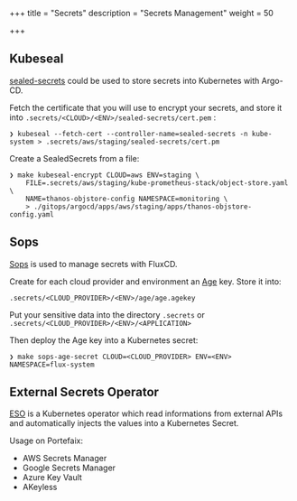 +++
title = "Secrets"
description = "Secrets Management"
weight = 50

+++

## Kubeseal

[sealed-secrets](https://github.com/bitnami-labs/sealed-secrets) could be used to store secrets into Kubernetes with Argo-CD.

Fetch the certificate that you will use to encrypt your secrets, and store it into `.secrets/<CLOUD>/<ENV>/sealed-secrets/cert.pem` :

```shell
❯ kubeseal --fetch-cert --controller-name=sealed-secrets -n kube-system > .secrets/aws/staging/sealed-secrets/cert.pm
```

Create a SealedSecrets from a file:

```shell
❯ make kubeseal-encrypt CLOUD=aws ENV=staging \
    FILE=.secrets/aws/staging/kube-prometheus-stack/object-store.yaml \
    NAME=thanos-objstore-config NAMESPACE=monitoring \
    > ./gitops/argocd/apps/aws/staging/apps/thanos-objstore-config.yaml
```

## Sops

[Sops](https://github.com/mozilla/sops) is used to manage secrets with FluxCD.

Create for each cloud provider and environment an [Age](https://age-encryption.org/) key. Store it into:

`.secrets/<CLOUD_PROVIDER>/<ENV>/age/age.agekey`

Put your sensitive data into the directory `.secrets` or `.secrets/<CLOUD_PROVIDER>/<ENV>/<APPLICATION>`

Then deploy the Age key into a Kubernetes secret:

```shell
❯ make sops-age-secret CLOUD=<CLOUD_PROVIDER> ENV=<ENV> NAMESPACE=flux-system
```

## External Secrets Operator

[ESO](https://external-secrets.io/) is a Kubernetes operator which read informations from external APIs
and automatically injects the values into a Kubernetes Secret.

Usage on Portefaix:

* AWS Secrets Manager
* Google Secrets Manager
* Azure Key Vault
* AKeyless
